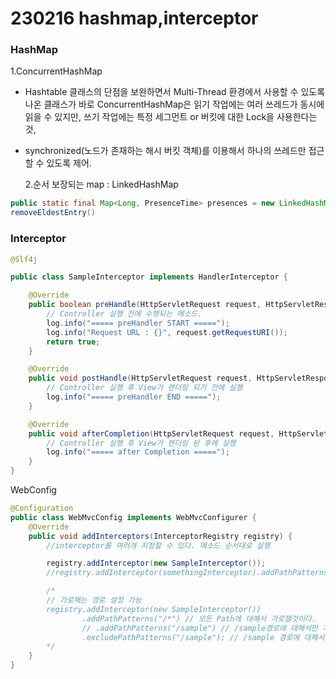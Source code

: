 # 230216 hashmap,interceptor

### HashMap

1.ConcurrentHashMap

- Hashtable 클래스의 단점을 보완하면서 Multi-Thread 환경에서 사용할 수 있도록 나온 클래스가 바로 ConcurrentHashMap은 읽기 작업에는 여러 쓰레드가 동시에 읽을 수 있지만, 쓰기 작업에는 특정 세그먼트 or 버킷에 대한 Lock을 사용한다는 것,
- synchronized(노드가 존재하는 해시 버킷 객체)를 이용해서 하나의 쓰레드만 접근할 수 있도록 제어.

  2.순서 보장되는 map : LinkedHashMap

```java
public static final Map<Long, PresenceTime> presences = new LinkedHashMap<>();
removeEldestEntry()
```

### Interceptor

```java
@Slf4j

public class SampleInterceptor implements HandlerInterceptor {

    @Override
    public boolean preHandle(HttpServletRequest request, HttpServletResponse response, Object handler) throws Exception {
        // Controller 실행 전에 수행되는 메소드.
        log.info("===== preHandler START =====");
        log.info("Request URL : {}", request.getRequestURI());
        return true;
    }

    @Override
    public void postHandle(HttpServletRequest request, HttpServletResponse response, Object handler, ModelAndView modelAndView) throws Exception {
        // Controller 실행 후 View가 랜더링 되기 전에 실행
        log.info("===== preHandler END =====");
    }

    @Override
    public void afterCompletion(HttpServletRequest request, HttpServletResponse response, Object handler, Exception ex) throws Exception {
        // Controller 실행 후 View가 랜더링 된 후에 실행
        log.info("===== after Completion =====");
    }
}
```

WebConfig

```java
@Configuration
public class WebMvcConfig implements WebMvcConfigurer {
    @Override
    public void addInterceptors(InterceptorRegistry registry) {
        //interceptor를 여러개 지정할 수 있다. 메소드 순서대로 실행

        registry.addInterceptor(new SampleInterceptor());
        //registry.addInterceptor(somethingInterceptor).addPathPatterns("/api/something/*");

        /*
        // 가로채는 경로 설정 가능
        registry.addInterceptor(new SampleInterceptor())
                .addPathPatterns("/*") // 모든 Path에 대해서 가로챌것이다.
                // .addPathPatterns("/sample") // /sample경로에 대해서만 가로챌것이다.
                .excludePathPatterns("/sample"); // /sample 경로에 대해서는 Interceptor 가로채지 않을것이다.
        */
    }
}
```
